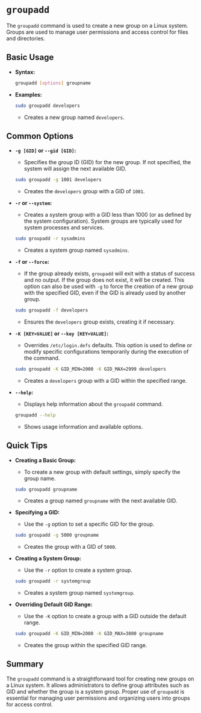 # `groupadd` 

The `groupadd` command is used to create a new group on a Linux system. Groups are used to manage user permissions and access control for files and directories.

## Basic Usage

- **Syntax:**

  ```sh
  groupadd [options] groupname
  ```

- **Examples:**

  ```sh
  sudo groupadd developers
  ```

  - Creates a new group named `developers`.

## Common Options

- **`-g [GID]` or `--gid [GID]`:**
  - Specifies the group ID (GID) for the new group. If not specified, the system will assign the next available GID.

  ```sh
  sudo groupadd -g 1001 developers
  ```

  - Creates the `developers` group with a GID of `1001`.

- **`-r` or `--system`:**
  - Creates a system group with a GID less than 1000 (or as defined by the system configuration). System groups are typically used for system processes and services.

  ```sh
  sudo groupadd -r sysadmins
  ```

  - Creates a system group named `sysadmins`.

- **`-f` or `--force`:**
  - If the group already exists, `groupadd` will exit with a status of success and no output. If the group does not exist, it will be created. This option can also be used with `-g` to force the creation of a new group with the specified GID, even if the GID is already used by another group.

  ```sh
  sudo groupadd -f developers
  ```

  - Ensures the `developers` group exists, creating it if necessary.

- **`-K [KEY=VALUE]` or `--key [KEY=VALUE]`:**
  - Overrides `/etc/login.defs` defaults. This option is used to define or modify specific configurations temporarily during the execution of the command.

  ```sh
  sudo groupadd -K GID_MIN=2000 -K GID_MAX=2999 developers
  ```

  - Creates a `developers` group with a GID within the specified range.

- **`--help`:**
  - Displays help information about the `groupadd` command.

  ```sh
  groupadd --help
  ```

  - Shows usage information and available options.

## Quick Tips

- **Creating a Basic Group:**
  - To create a new group with default settings, simply specify the group name.

  ```sh
  sudo groupadd groupname
  ```

  - Creates a group named `groupname` with the next available GID.

- **Specifying a GID:**
  - Use the `-g` option to set a specific GID for the group.

  ```sh
  sudo groupadd -g 5000 groupname
  ```

  - Creates the group with a GID of `5000`.

- **Creating a System Group:**
  - Use the `-r` option to create a system group.

  ```sh
  sudo groupadd -r systemgroup
  ```

  - Creates a system group named `systemgroup`.

- **Overriding Default GID Range:**
  - Use the `-K` option to create a group with a GID outside the default range.

  ```sh
  sudo groupadd -K GID_MIN=2000 -K GID_MAX=3000 groupname
  ```

  - Creates the group within the specified GID range.

## Summary

The `groupadd` command is a straightforward tool for creating new groups on a Linux system. It allows administrators to define group attributes such as GID and whether the group is a system group. Proper use of `groupadd` is essential for managing user permissions and organizing users into groups for access control.